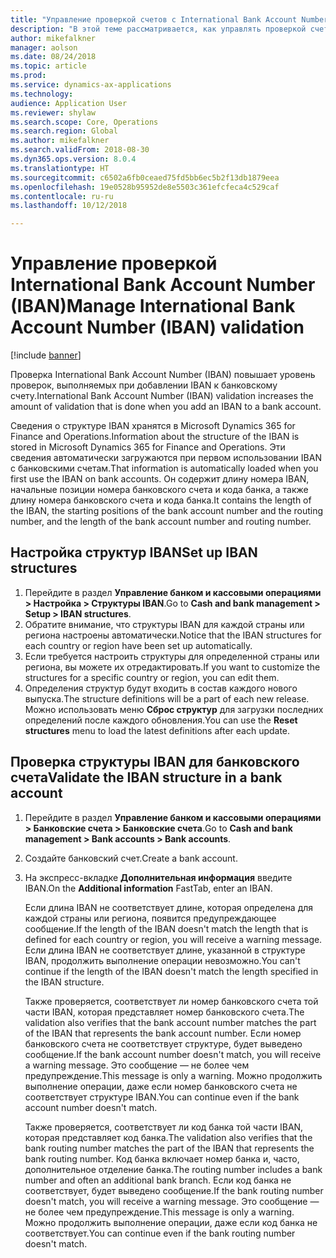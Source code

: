 ```yaml
---
title: "Управление проверкой счетов с International Bank Account Number (IBAN)"
description: "В этой теме рассматривается, как управлять проверкой счетов с International Bank Account Number (IBAN)."
author: mikefalkner
manager: aolson
ms.date: 08/24/2018
ms.topic: article
ms.prod: 
ms.service: dynamics-ax-applications
ms.technology: 
audience: Application User
ms.reviewer: shylaw
ms.search.scope: Core, Operations
ms.search.region: Global
ms.author: mikefalkner
ms.search.validFrom: 2018-08-30
ms.dyn365.ops.version: 8.0.4
ms.translationtype: HT
ms.sourcegitcommit: c6502a6fb0ceaed75fd5bb6ec5b2f13db1879eea
ms.openlocfilehash: 19e0528b95952de8e5503c361efcfeca4c529caf
ms.contentlocale: ru-ru
ms.lasthandoff: 10/12/2018

---
```


# <a name="manage-international-bank-account-number-iban-validation"></a><span data-ttu-id="4bd4d-103">Управление проверкой International Bank Account Number (IBAN)</span><span class="sxs-lookup"><span data-stu-id="4bd4d-103">Manage International Bank Account Number (IBAN) validation</span></span>

[!include [banner](../includes/banner.md)]

<span data-ttu-id="4bd4d-104">Проверка International Bank Account Number (IBAN) повышает уровень проверок, выполняемых при добавлении IBAN к банковскому счету.</span><span class="sxs-lookup"><span data-stu-id="4bd4d-104">International Bank Account Number (IBAN) validation increases the amount of validation that is done when you add an IBAN to a bank account.</span></span>

<span data-ttu-id="4bd4d-105">Сведения о структуре IBAN хранятся в Microsoft Dynamics 365 for Finance and Operations.</span><span class="sxs-lookup"><span data-stu-id="4bd4d-105">Information about the structure of the IBAN is stored in Microsoft Dynamics 365 for Finance and Operations.</span></span> <span data-ttu-id="4bd4d-106">Эти сведения автоматически загружаются при первом использовании IBAN с банковскими счетам.</span><span class="sxs-lookup"><span data-stu-id="4bd4d-106">That information is automatically loaded when you first use the IBAN on bank accounts.</span></span> <span data-ttu-id="4bd4d-107">Он содержит длину номера IBAN, начальные позиции номера банковского счета и кода банка, а также длину номера банковского счета и кода банка.</span><span class="sxs-lookup"><span data-stu-id="4bd4d-107">It contains the length of the IBAN, the starting positions of the bank account number and the routing number, and the length of the bank account number and routing number.</span></span>

## <a name="set-up-iban-structures"></a><span data-ttu-id="4bd4d-108">Настройка структур IBAN</span><span class="sxs-lookup"><span data-stu-id="4bd4d-108">Set up IBAN structures</span></span>

1. <span data-ttu-id="4bd4d-109">Перейдите в раздел **Управление банком и кассовыми операциями \> Настройка \> Структуры IBAN**.</span><span class="sxs-lookup"><span data-stu-id="4bd4d-109">Go to **Cash and bank management \> Setup \> IBAN structures**.</span></span>
2. <span data-ttu-id="4bd4d-110">Обратите внимание, что структуры IBAN для каждой страны или региона настроены автоматически.</span><span class="sxs-lookup"><span data-stu-id="4bd4d-110">Notice that the IBAN structures for each country or region have been set up automatically.</span></span>
3. <span data-ttu-id="4bd4d-111">Если требуется настроить структуры для определенной страны или региона, вы можете их отредактировать.</span><span class="sxs-lookup"><span data-stu-id="4bd4d-111">If you want to customize the structures for a specific country or region, you can edit them.</span></span>
4. <span data-ttu-id="4bd4d-112">Определения структур будут входить в состав каждого нового выпуска.</span><span class="sxs-lookup"><span data-stu-id="4bd4d-112">The structure definitions will be a part of each new release.</span></span> <span data-ttu-id="4bd4d-113">Можно использовать меню **Сброс структур** для загрузки последних определений после каждого обновления.</span><span class="sxs-lookup"><span data-stu-id="4bd4d-113">You can use the **Reset structures** menu to load the latest definitions after each update.</span></span>

## <a name="validate-the-iban-structure-in-a-bank-account"></a><span data-ttu-id="4bd4d-114">Проверка структуры IBAN для банковского счета</span><span class="sxs-lookup"><span data-stu-id="4bd4d-114">Validate the IBAN structure in a bank account</span></span>

1. <span data-ttu-id="4bd4d-115">Перейдите в раздел **Управление банком и кассовыми операциями \> Банковские счета \> Банковские счета**.</span><span class="sxs-lookup"><span data-stu-id="4bd4d-115">Go to **Cash and bank management \> Bank accounts \> Bank accounts**.</span></span>
2. <span data-ttu-id="4bd4d-116">Создайте банковский счет.</span><span class="sxs-lookup"><span data-stu-id="4bd4d-116">Create a bank account.</span></span>
3. <span data-ttu-id="4bd4d-117">На экспресс-вкладке **Дополнительная информация** введите IBAN.</span><span class="sxs-lookup"><span data-stu-id="4bd4d-117">On the **Additional information** FastTab, enter an IBAN.</span></span>

    <span data-ttu-id="4bd4d-118">Если длина IBAN не соответствует длине, которая определена для каждой страны или региона, появится предупреждающее сообщение.</span><span class="sxs-lookup"><span data-stu-id="4bd4d-118">If the length of the IBAN doesn't match the length that is defined for each country or region, you will receive a warning message.</span></span> <span data-ttu-id="4bd4d-119">Если длина IBAN не соответствует длине, указанной в структуре IBAN, продолжить выполнение операции невозможно.</span><span class="sxs-lookup"><span data-stu-id="4bd4d-119">You can't continue if the length of the IBAN doesn't match the length specified in the IBAN structure.</span></span>

    <span data-ttu-id="4bd4d-120">Также проверяется, соответствует ли номер банковского счета той части IBAN, которая представляет номер банковского счета.</span><span class="sxs-lookup"><span data-stu-id="4bd4d-120">The validation also verifies that the bank account number matches the part of the IBAN that represents the bank account number.</span></span> <span data-ttu-id="4bd4d-121">Если номер банковского счета не соответствует структуре, будет выведено сообщение.</span><span class="sxs-lookup"><span data-stu-id="4bd4d-121">If the bank account number doesn't match, you will receive a warning message.</span></span> <span data-ttu-id="4bd4d-122">Это сообщение — не более чем предупреждение.</span><span class="sxs-lookup"><span data-stu-id="4bd4d-122">This message is only a warning.</span></span> <span data-ttu-id="4bd4d-123">Можно продолжить выполнение операции, даже если номер банковского счета не соответствует структуре IBAN.</span><span class="sxs-lookup"><span data-stu-id="4bd4d-123">You can continue even if the bank account number doesn't match.</span></span>

    <span data-ttu-id="4bd4d-124">Также проверяется, соответствует ли код банка той части IBAN, которая представляет код банка.</span><span class="sxs-lookup"><span data-stu-id="4bd4d-124">The validation also verifies that the bank routing number matches the part of the IBAN that represents the bank routing number.</span></span> <span data-ttu-id="4bd4d-125">Код банка включает номер банка и, часто, дополнительное отделение банка.</span><span class="sxs-lookup"><span data-stu-id="4bd4d-125">The routing number includes a bank number and often an additional bank branch.</span></span> <span data-ttu-id="4bd4d-126">Если код банка не соответствует, будет выведено сообщение.</span><span class="sxs-lookup"><span data-stu-id="4bd4d-126">If the bank routing number doesn't match, you will receive a warning message.</span></span> <span data-ttu-id="4bd4d-127">Это сообщение — не более чем предупреждение.</span><span class="sxs-lookup"><span data-stu-id="4bd4d-127">This message is only a warning.</span></span> <span data-ttu-id="4bd4d-128">Можно продолжить выполнение операции, даже если код банка не соответствует.</span><span class="sxs-lookup"><span data-stu-id="4bd4d-128">You can continue even if the bank routing number doesn't match.</span></span>

